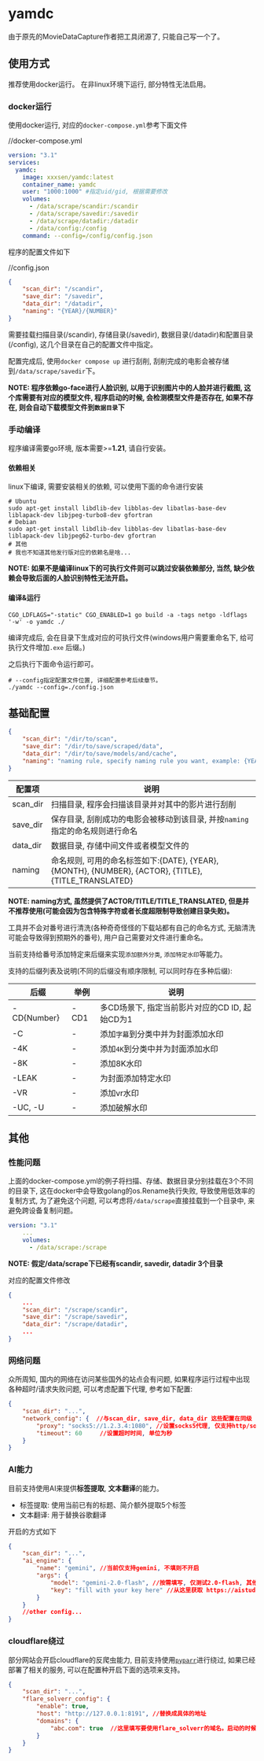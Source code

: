 yamdc
===

由于原先的MovieDataCapture作者把工具闭源了, 只能自己写一个了。

## 使用方式

推荐使用docker运行。 在非linux环境下运行, 部分特性无法启用。

### docker运行

使用docker运行, 对应的`docker-compose.yml`参考下面文件

//docker-compose.yml

```yaml
version: "3.1"
services:
  yamdc:
    image: xxxsen/yamdc:latest
    container_name: yamdc
    user: "1000:1000" #指定uid/gid, 根据需要修改
    volumes:
      - /data/scrape/scandir:/scandir
      - /data/scrape/savedir:/savedir
      - /data/scrape/datadir:/datadir
      - /data/config:/config
    command: --config=/config/config.json
```

程序的配置文件如下

//config.json

```json
{
    "scan_dir": "/scandir",
    "save_dir": "/savedir",
    "data_dir": "/datadir",
    "naming": "{YEAR}/{NUMBER}"
}
```

需要挂载扫描目录(/scandir), 存储目录(/savedir), 数据目录(/datadir)和配置目录(/config), 这几个目录在自己的配置文件中指定。

配置完成后, 使用`docker compose up` 进行刮削, 刮削完成的电影会被存储到`/data/scrape/savedir`下。

**NOTE: 程序依赖go-face进行人脸识别, 以用于识别图片中的人脸并进行截图, 这个库需要有对应的模型文件, 程序启动的时候, 会检测模型文件是否存在, 如果不存在, 则会自动下载模型文件到`数据目录`下**

### 手动编译

程序编译需要go环境, 版本需要>=**1.21**, 请自行安装。

#### 依赖相关

linux下编译, 需要安装相关的依赖, 可以使用下面的命令进行安装

```shell
# Ubuntu
sudo apt-get install libdlib-dev libblas-dev libatlas-base-dev liblapack-dev libjpeg-turbo8-dev gfortran
# Debian
sudo apt-get install libdlib-dev libblas-dev libatlas-base-dev liblapack-dev libjpeg62-turbo-dev gfortran
# 其他
# 我也不知道其他发行版对应的依赖名是啥...
```

**NOTE: 如果不是编译linux下的可执行文件则可以跳过安装依赖部分, 当然, 缺少依赖会导致后面的人脸识别特性无法开启。**

#### 编译&运行

```shell
CGO_LDFLAGS="-static" CGO_ENABLED=1 go build -a -tags netgo -ldflags '-w' -o yamdc ./
```

编译完成后, 会在目录下生成对应的可执行文件(windows用户需要重命名下, 给可执行文件增加`.exe` 后缀。)

之后执行下面命令运行即可。

```shell
# --config指定配置文件位置, 详细配置参考后续章节。
./yamdc --config=./config.json
```

## 基础配置

```json
{
    "scan_dir": "/dir/to/scan",
    "save_dir": "/dir/to/save/scraped/data",
    "data_dir": "/dir/to/save/models/and/cache",
    "naming": "naming rule, specify naming rule you want, example: {YEAR}/{NUMBER}"
}
```

|配置项|说明|
|---|---|
|scan_dir|扫描目录, 程序会扫描该目录并对其中的影片进行刮削|
|save_dir|保存目录, 刮削成功的电影会被移动到该目录, 并按`naming`指定的命名规则进行命名|
|data_dir|数据目录, 存储中间文件或者模型文件的|
|naming|命名规则, 可用的命名标签如下:{DATE}, {YEAR}, {MONTH}, {NUMBER}, {ACTOR}, {TITLE}, {TITLE_TRANSLATED}|

**NOTE: naming方式, 虽然提供了ACTOR/TITLE/TITLE_TRANSLATED, 但是并不推荐使用(可能会因为包含特殊字符或者长度超限制导致创建目录失败)。**

工具并不会对番号进行清洗(各种奇奇怪怪的下载站都有自己的命名方式, 无脑清洗可能会导致得到预期外的番号), 用户自己需要对文件进行重命名。

当前支持给番号添加特定来后缀来实现`添加额外分类`, `添加特定水印`等能力。

支持的后缀列表及说明(不同的后缀没有顺序限制, 可以同时存在多种后缀):

|后缀|举例|说明|
|---|---|---|
|-CD{Number}|-CD1|多CD场景下, 指定当前影片对应的CD ID, 起始CD为1|
|-C|-|添加`字幕`到分类中并为封面添加水印|
|-4K|-|添加`4K`到分类中并为封面添加水印|
|-8K|-|添加8K水印|
|-LEAK|-|为封面添加特定水印| 
|-VR|-|添加vr水印|
|-UC, -U|-|添加破解水印|

## 其他

### 性能问题

上面的docker-compose.yml的例子将扫描、存储、数据目录分别挂载在3个不同的目录下, 这在docker中会导致golang的os.Rename执行失败, 导致使用低效率的复制方式, 为了避免这个问题, 可以考虑将`/data/scrape`直接挂载到一个目录中, 来避免跨设备复制问题。

```yml
version: "3.1"
    ...
    volumes:
      - /data/scrape:/scrape 
```

**NOTE: 假定/data/scrape下已经有scandir, savedir, datadir 3个目录**

对应的配置文件修改

```json
{
    ...
    "scan_dir": "/scrape/scandir",
    "save_dir": "/scrape/savedir",
    "data_dir": "/scrape/datadir",
    ...
}
```

### 网络问题

众所周知, 国内的网络在访问某些国外的站点会有问题, 如果程序运行过程中出现各种超时/请求失败问题, 可以考虑配置下代理, 参考如下配置:

```json
{
    "scan_dir": "...",
    "network_config": {  //与scan_dir, save_dir, data_dir 这些配置在同级
        "proxy": "socks5://1.2.3.4:1080", //设置socks5代理, 仅支持http/socks5
        "timeout": 60     //设置超时时间, 单位为秒
    }
}
```

### AI能力

目前支持使用AI来提供**标签提取**, **文本翻译**的能力。

- 标签提取: 使用当前已有的标题、简介额外提取5个标签
- 文本翻译: 用于替换谷歌翻译

开启的方式如下

```json
{
    "scan_dir": "...",
    "ai_engine": {
        "name": "gemini", //当前仅支持gemini, 不填则不开启
        "args": {
            "model": "gemini-2.0-flash", //按需填写, 仅测试2.0-flash, 其他的没测试
            "key": "fill with your key here" //从这里获取 https://aistudio.google.com/app/apikey
        }
    }
    //other config...
}
```

### cloudflare绕过

部分网站会开启cloudflare的反爬虫能力, 目前支持使用[`pyparr`](https://github.com/ThePhaseless/Byparr)进行绕过, 如果已经部署了相关的服务, 可以在配置种开启下面的选项来支持。

```json
{
    "scan_dir": "...",
    "flare_solverr_config": {
        "enable": true,
        "host": "http://127.0.0.1:8191", //替换成具体的地址
        "domains": {
            "abc.com": true  //这里填写要使用flare_solverr的域名。启动的时候, 会打印插件当前的域名列表, 如果某个域名需要绕过cloudflare则加到这里即可。
        }
    }
}
```
